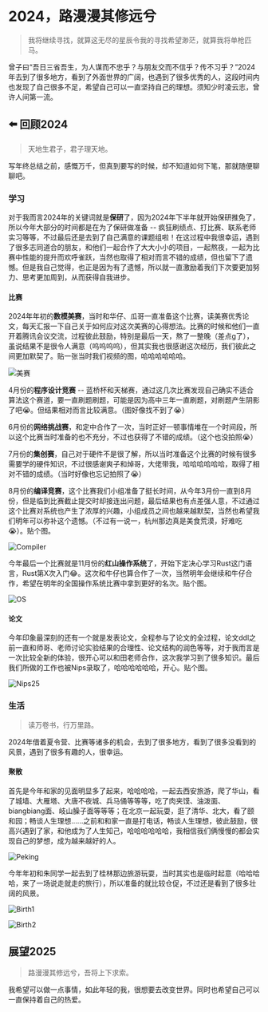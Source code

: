 # 2024，路漫漫其修远兮

> 我将继续寻找，就算这无尽的星辰令我的寻找希望渺茫，就算我将单枪匹马。

曾子曰“吾日三省吾生，为人谋而不忠乎？与朋友交而不信乎？传不习乎？”2024年去到了很多地方，看到了外面世界的广阔，也遇到了很多优秀的人，这段时间内也发现了自己很多不足，希望自己可以一直坚持自己的理想。须知少时凌云志，曾许人间第一流。

## ⬅️ 回顾2024

> 天地生君子，君子理天地。

写年终总结之前，感慨万千，但真到要写的时候，却不知道如何下笔，那就随便聊聊吧。

### 学习

对于我而言2024年的关键词就是**保研**了，因为2024年下半年就开始保研推免了，所以今年大部分的时间都是在为了保研做准备 -- 疯狂刷绩点、打比赛、联系老师实习等等，不过最后还是去到了自己满意的课题组啦！在这过程中我很幸运，遇到了很多志同道合的朋友，和他们一起合作了大大小小的项目，一起熬夜，一起为比赛中性能的提升而欢呼雀跃，当然也取得了相对而言不错的成绩，但也留下了遗憾。但是我自己觉得，也正是因为有了遗憾，所以就一直激励着我们下次要更加努力、思考更加周到，从而获得自我进步。

#### 比赛

2024年年初的**数模美赛**，当时和华仔、瓜哥一直准备这个比赛，读美赛优秀论文，每天汇报一下自己关于如何应对这次美赛的心得想法。比赛的时候和他们一直开着腾讯会议交流，过程彼此鼓励，特别是最后一天，熬了一整晚（差点g了），虽说结果不是很令人满意（呜呜呜呜），但其实我也很感谢这次经历，我们彼此之间更加默契了。贴一张当时我们视频的图，哈哈哈哈哈哈。

![美赛](../assets/life/2024-summary/美赛.jpg)

4月份的**程序设计竞赛** -- 蓝桥杯和天梯赛，通过这几次比赛发现自己确实不适合算法这个赛道，要一直刷题刷题，可能是因为高中三年一直刷题，对刷题产生阴影了吧😭。但结果相对而言比较满意。（图好像找不到了😭）

6月份的**网络挑战赛**，和定中合作了一次，当时正好一顿事情堆在一个时间段，所以这个比赛当时准备的也不充分，不过也获得了不错的成绩。（这个也没拍照😭）

7月份的**集创赛**，自己对于硬件不是很了解，所以当时准备这个比赛的时候有很多需要学的硬件知识，不过很感谢爽子和焯哥，大佬带我，哈哈哈哈哈哈，取得了相对不错的成绩。（当时好像也忘记拍照了😭）

8月份的**编译竞赛**，这个比赛我们小组准备了挺长时间，从今年3月份一直到8月份，但是临到比赛截止提交时却接连出问题，最后结果也有点差强人意，不过通过这个比赛对系统也产生了浓厚的兴趣，小组成员之间也越来越默契，当然也希望我们明年可以弥补这个遗憾。（不过有一说一，杭州那边真是美食荒漠，好难吃😭）。贴个图。

![Compiler](../assets/life/2024-summary/Compiler.jpg)

今年最后一个比赛就是11月份的**红山操作系统**了，开始下定决心学习Rust这门语言，Rust第X次入门😂。这次和牛仔也算合作了一次，当然明年会继续和牛仔合作，希望在明年的全国操作系统比赛中拿到更好的名次。贴个图。

![OS](../assets/life/2024-summary/OS.jpg)

#### 论文

今年印象最深刻的还有一个就是发表论文，全程参与了论文的全过程，论文ddl之前一直和师哥、老师讨论实验结果的合理性、论文结构的润色等等，对于我而言是一次比较全新的体验，很开心可以和田老师合作，这次我学习到了很多知识。最后我们所做的工作也被Nips录取了，哈哈哈哈哈哈，开心。贴个图。

![Nips25](../assets/life/2024-summary/Nips2025.png)

### 生活

> 读万卷书，行万里路。

2024年借着夏令营、比赛等诸多的机会，去到了很多地方，看到了很多没看到的风景，遇到了很多有趣的人，很幸运。

#### 聚散

首先是今年和家的见面明显多了起来，哈哈哈哈，一起去西安旅游，爬了华山，看了城墙、大雁塔、大唐不夜城、兵马俑等等等，吃了肉夹馍、油泼面、biangbiang面、岐山臊子面等等等；在北京一起玩耍，逛了清华、北大，看了颐和园；畅谈人生理想......之前和和家一直是打电话，畅谈人生理想，彼此鼓励，很高兴遇到了家，和他成为了人生知己，哈哈哈哈哈哈，我相信我们俩慢慢的都会实现自己的梦想，成为越来越好的人。

![Peking](../assets/life/2024-summary/peking.jpg)

今年年初和朱同学一起去到了桂林那边旅游玩耍，当时其实也是临时起意（哈哈哈哈，来了一场说走就走的旅行），所以准备的就比较仓促，不过还是看到了很多壮阔的风景。

![Birth1](../assets/life/2024-summary/birth1.jpg)

![Birth2](../assets/life/2024-summary/birth2.jpg)


## 展望2025

> 路漫漫其修远兮，吾将上下求索。

我希望可以做一点事情，如此年轻的我，很想要去改变世界。同时也希望自己可以一直保持着自己的热爱。
